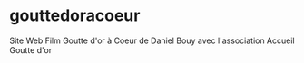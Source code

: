 # gouttedoracoeur

Site Web Film Goutte d'or à Coeur de Daniel Bouy avec l'association Accueil Goutte d'or

